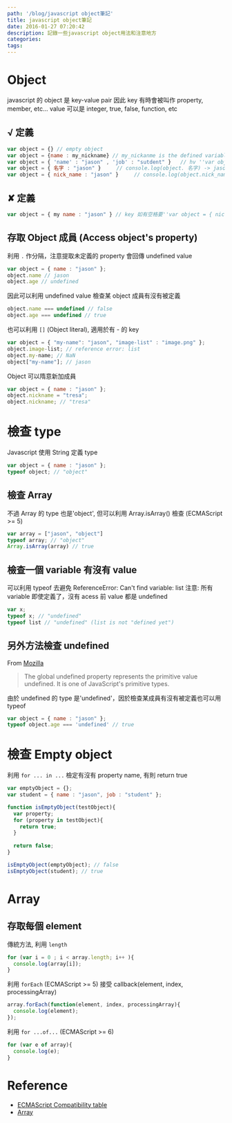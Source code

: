 ```yaml
---
path: '/blog/javascript object筆記'
title: javascript object筆記
date: 2016-01-27 07:20:42
description: 記錄一些javascript object用法和注意地方
categories:
tags:
---
```


# Object
javascript 的 object 是 key-value pair
因此 key 有時會被叫作 property, member, etc...
value 可以是 integer, true, false, function, etc 

## √ 定義
```js
var object = {} // empty object
var object = {name : my_nickname} // my_nickanme is the defined variable
var object = { 'name' : "jason" , 'job' : "sutdent" }   // hv ''var object = { name :"jason", job :"student"}     // no''
var object = { 名字 : "jason" }     // console.log(object. 名字) -> jason
var object = { nick_name : "jason" }     // console.log(object.nick_name) -> jason
```

## ✘ 定義
```js
var object = { my name : "jason" } // key 如有空格要''var object = { nick-name :"jason"} // key 如有 - 要''
```

## 存取 Object 成員 (Access object's property)
利用 `.` 作分隔，注意提取未定義的 property 會回傳 undefined value
```js
var object = { name : "jason" };
object.name // jason
object.age // undefined  
```

因此可以利用 undefined value 檢查某 object 成員有沒有被定義
```js
object.name === undefined // false
object.age === undefined // true
```

也可以利用 `[]` (Object literal), 適用於有 - 的 key
```js
var object = { "my-name": "jason", "image-list" : "image.png" };
object.image-list; // reference error: list
object.my-name; // NaN
object["my-name"]; // jason
```

Object 可以隋意新加成員
```js
var object = { name : "jason" };
object.nickname = "tresa";
object.nickname; // "tresa"
```

# 檢查 type
Javascript 使用 String 定義 type
```js
var object = { name : "jason" };
typeof object; // "object"
```

## 檢查 Array
不過 Array 的 type 也是'object', 但可以利用 Array.isArray() 檢查 (ECMAScript >= 5)
```js
var array = ["jason", "object"]
typeof array; // "object" 
Array.isArray(array) // true
```

## 檢查一個 variable 有沒有 value
可以利用 typeof 去避免 ReferenceError: Can't find variable: list
注意: 所有 variable 即使定義了，沒有 acess 前 value 都是 undefined

```js
var x;
typeof x; // "undefined"
typeof list // "undefined" (list is not "defined yet")
```

## 另外方法檢查 undefined

From [Mozilla](https://developer.mozilla.org/en-US/docs/Web/JavaScript/Reference/Global_Objects/undefined)
> The global undefined property represents the primitive value undefined. It is one of JavaScript's primitive types.

由於 undefined 的 type 是'undefined'，因於檢查某成員有沒有被定義也可以用 typeof
```js
var object = { name : "jason" };
typeof object.age === 'undefined' // true
```



# 檢查 Empty object
利用 `for ... in ...` 檢定有沒有 property name, 有則 return true
```js
var emptyObject = {};
var student = { name : "jason", job : "student" };

function isEmptyObject(testObject){
  var property;
  for (property in testObject){
    return true;
  }
  
  return false;
}

isEmptyObject(emptyObject); // false
isEmptyObject(student); // true
```

# Array

## 存取每個 element
傳統方法, 利用 `length`
```js
for (var i = 0 ; i < array.length; i++ ){
  console.log(array[i]);
}
```

利用 `forEach` (ECMAScript >= 5)
接受 callback(element, index, processingArray)

```js
array.forEach(function(element, index, processingArray){
  console.log(element);
});
```

利用 `for ...of...` (ECMAScript >= 6)

```js
for (var e of array){
  console.log(e);
}
```

# Reference
- [ECMAScript Compatibility table](http://kangax.github.io/compat-table/es5/)
- [Array](https://developer.mozilla.org/en-US/docs/Web/JavaScript/Reference/Global_Objects/Array/)
